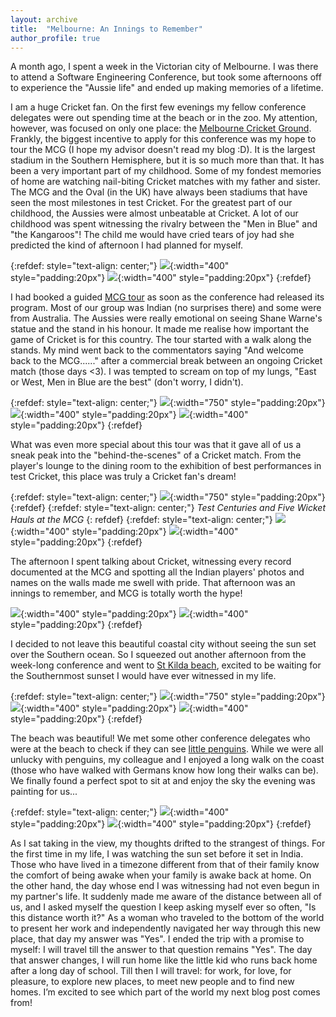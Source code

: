 ```yaml
---
layout: archive
title:  "Melbourne: An Innings to Remember"
author_profile: true
---
```

 
A month ago, I spent a week in the Victorian city of Melbourne. I was there to attend a Software Engineering Conference, but took some afternoons off to experience the "Aussie life" and ended up making memories of a lifetime.

I am a huge Cricket fan. On the first few evenings my fellow conference delegates were out spending time at the beach or in the zoo. My attention, however, was focused on only one place: the [Melbourne Cricket Ground](https://en.wikipedia.org/wiki/Melbourne_Cricket_Ground). Frankly, the biggest incentive to apply for this conference was my hope to tour the MCG (I hope my advisor doesn't read my blog :D). It is the largest stadium in the Southern Hemisphere, but it is so much more than that. It has been a very important part of my childhood. Some of my fondest memories of home are watching nail-biting Cricket matches with my father and sister. The MCG and the Oval (in the UK) have always been stadiums that have seen the most milestones in test Cricket. For the greatest part of our childhood, the Aussies were almost unbeatable at Cricket. A lot of our childhood was spent witnessing the rivalry between the "Men in Blue" and "the Kangaroos"! The child me would have cried tears of joy had she predicted the kind of afternoon I had planned for myself.

{:refdef: style="text-align: center;"}
![](/images/Melbourne2_1.jpg){:width="400" style="padding:20px"}
![](/images/Melbourne2_2.jpg){:width="400" style="padding:20px"}
{:refdef}

I had booked a guided [MCG tour](https://www.getyourguide.com/melbourne-l202/melbourne-melbourne-cricket-grounds-mcg-guided-tour-t115996/) as soon as the conference had released its program. Most of our group was Indian (no surprises there) and some were from Australia. The Aussies were really emotional on seeing Shane Warne's statue and the stand in his honour. It made me realise how important the game of Cricket is for this country. The tour started with a walk along the stands. My mind went back to the commentators saying "And welcome back to the MCG......" after a commercial break between an ongoing Cricket match (those days <3). I was tempted to scream on top of my lungs, "East or West, Men in Blue are the best" (don't worry, I didn't).

{:refdef: style="text-align: center;"}
![](/images/Melbourne2_3.jpg){:width="750" style="padding:20px"}
![](/images/Melbourne2_4.jpg){:width="400" style="padding:20px"}
![](/images/Melbourne2_5.jpg){:width="400" style="padding:20px"}
{:refdef}

What was even more special about this tour was that it gave all of us a sneak peak into the "behind-the-scenes" of a Cricket match. From the player's lounge to the dining room to the exhibition of best performances in test Cricket, this place was truly a Cricket fan's dream! 

{:refdef: style="text-align: center;"}
![](/images/Melbourne2_15.jpg){:width="750" style="padding:20px"}
{:refdef}
{:refdef: style="text-align: center;"}
*Test Centuries and Five Wicket Hauls at the MCG*
{: refdef}
{:refdef: style="text-align: center;"}
![](/images/Melbourne2_7.jpg){:width="400" style="padding:20px"}
![](/images/Melbourne2_6.jpg){:width="400" style="padding:20px"}
{:refdef}

The afternoon I spent talking about Cricket, witnessing every record documented at the MCG and spotting all the Indian players' photos and names on the walls made me swell with pride. That afternoon was an innings to remember, and MCG is totally worth the hype! 

![](/images/Melbourne2_8.jpg){:width="400" style="padding:20px"}
![](/images/Melbourne2_9.jpg){:width="400" style="padding:20px"}
{:refdef}

I decided to not leave this beautiful coastal city without seeing the sun set over the Southern ocean. So I squeezed out another afternoon from the week-long conference and went to [St Kilda beach](https://www.visitmelbourne.com/regions/melbourne/see-and-do/nature-and-wildlife/beaches-and-coastlines/vv-st-kilda-beach), excited to be waiting for the Southernmost sunset I would have ever witnessed in my life.

{:refdef: style="text-align: center;"}
![](/images/Melbourne2_10.jpg){:width="750" style="padding:20px"}
![](/images/Melbourne2_11.jpg){:width="400" style="padding:20px"}
![](/images/Melbourne2_14.jpg){:width="400" style="padding:20px"}
{:refdef}

The beach was beautiful! We met some other conference delegates who were at the beach to check if they can see [little penguins](https://stkildapenguins.com.au/). While we were all unlucky with penguins, my colleague and I enjoyed a long walk on the coast (those who have walked with Germans know how long their walks can be). We finally found a perfect spot to sit at and enjoy the sky the evening was painting for us...

{:refdef: style="text-align: center;"}
![](/images/Melbourne2_13.jpg){:width="400" style="padding:20px"}
![](/images/Melbourne2_12.jpg){:width="400" style="padding:20px"}
{:refdef}

As I sat taking in the view, my thoughts drifted to the strangest of things. For the first time in my life, I was watching the sun set before it set in India. Those who have lived in a timezone different from that of their family know the comfort of being awake when your family is awake back at home. On the other hand, the day whose end I was witnessing had not even begun in my partner's life. It suddenly made me aware of the distance between all of us, and I asked myself the question I keep asking myself ever so often, "Is this distance worth it?" As a woman who traveled to the bottom of the world to present her work and independently navigated her way through this new place, that day my answer was "Yes". I ended the trip with a promise to myself: I will travel till the answer to that question remains "Yes". The day that answer changes, I will run home like the little kid who runs back home after a long day of school. Till then I will travel: for work, for love, for pleasure, to explore new places, to meet new people and to find new homes. I’m excited to see which part of the world my next blog post comes from!